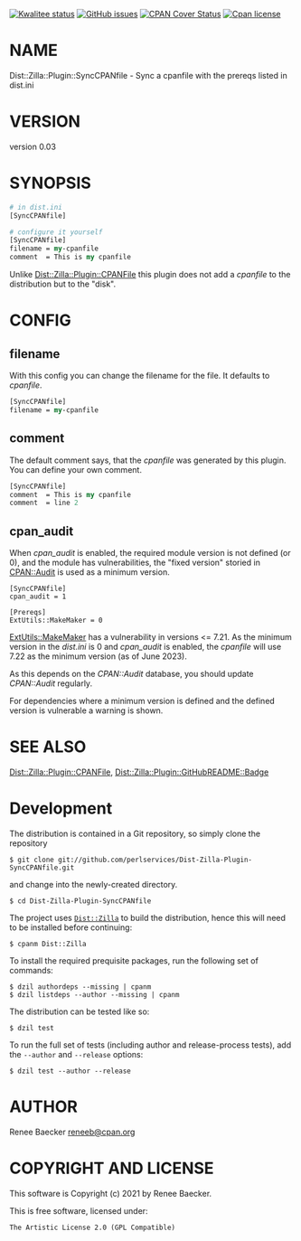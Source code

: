[![Kwalitee status](https://cpants.cpanauthors.org/dist/Dist-Zilla-Plugin-SyncCPANfile.png)](https://cpants.cpanauthors.org/dist/Dist-Zilla-Plugin-SyncCPANfile)
[![GitHub issues](https://img.shields.io/github/issues/perlservices/Dist-Zilla-Plugin-SyncCPANfile.svg)](https://github.com/perlservices/Dist-Zilla-Plugin-SyncCPANfile/issues)
[![CPAN Cover Status](https://cpancoverbadge.perl-services.de/Dist-Zilla-Plugin-SyncCPANfile-0.03)](https://cpancoverbadge.perl-services.de/Dist-Zilla-Plugin-SyncCPANfile-0.03)
[![Cpan license](https://img.shields.io/cpan/l/Dist-Zilla-Plugin-SyncCPANfile.svg)](https://metacpan.org/release/Dist-Zilla-Plugin-SyncCPANfile)

# NAME

Dist::Zilla::Plugin::SyncCPANfile - Sync a cpanfile with the prereqs listed in dist.ini

# VERSION

version 0.03

# SYNOPSIS

```perl
# in dist.ini
[SyncCPANfile]

# configure it yourself
[SyncCPANfile]
filename = my-cpanfile
comment  = This is my cpanfile
```

Unlike [Dist::Zilla::Plugin::CPANFile](https://metacpan.org/pod/Dist%3A%3AZilla%3A%3APlugin%3A%3ACPANFile) this plugin does not
add a _cpanfile_ to the distribution but to the "disk".

# CONFIG

## filename

With this config you can change the filename for the file. It defaults
to _cpanfile_.

```perl
[SyncCPANfile]
filename = my-cpanfile
```

## comment

The default comment says, that the _cpanfile_ was generated by this plugin.
You can define your own comment.

```perl
[SyncCPANfile]
comment  = This is my cpanfile
comment  = line 2
```

## cpan\_audit

When _cpan\_audit_ is enabled, the required module version is not defined (or 0),
and the module has vulnerabilities, the "fixed version" storied in [CPAN::Audit](https://metacpan.org/pod/CPAN%3A%3AAudit)
is used as a minimum version.

```
[SyncCPANfile]
cpan_audit = 1

[Prereqs]
ExtUtils::MakeMaker = 0
```

[ExtUtils::MakeMaker](https://metacpan.org/pod/ExtUtils%3A%3AMakeMaker) has a vulnerability in versions <= 7.21. As the minimum
version in the _dist.ini_ is 0 and _cpan\_audit_ is enabled, the _cpanfile_
will use 7.22 as the minimum version (as of June 2023).

As this depends on the _CPAN::Audit_ database, you should update _CPAN::Audit_
regularly.

For dependencies where a minimum version is defined and the defined version is
vulnerable a warning is shown.

# SEE ALSO

[Dist::Zilla::Plugin::CPANFile](https://metacpan.org/pod/Dist%3A%3AZilla%3A%3APlugin%3A%3ACPANFile), [Dist::Zilla::Plugin::GitHubREADME::Badge](https://metacpan.org/pod/Dist%3A%3AZilla%3A%3APlugin%3A%3AGitHubREADME%3A%3ABadge)



# Development

The distribution is contained in a Git repository, so simply clone the
repository

```
$ git clone git://github.com/perlservices/Dist-Zilla-Plugin-SyncCPANfile.git
```

and change into the newly-created directory.

```
$ cd Dist-Zilla-Plugin-SyncCPANfile
```

The project uses [`Dist::Zilla`](https://metacpan.org/pod/Dist::Zilla) to
build the distribution, hence this will need to be installed before
continuing:

```
$ cpanm Dist::Zilla
```

To install the required prequisite packages, run the following set of
commands:

```
$ dzil authordeps --missing | cpanm
$ dzil listdeps --author --missing | cpanm
```

The distribution can be tested like so:

```
$ dzil test
```

To run the full set of tests (including author and release-process tests),
add the `--author` and `--release` options:

```
$ dzil test --author --release
```

# AUTHOR

Renee Baecker <reneeb@cpan.org>

# COPYRIGHT AND LICENSE

This software is Copyright (c) 2021 by Renee Baecker.

This is free software, licensed under:

```
The Artistic License 2.0 (GPL Compatible)
```
